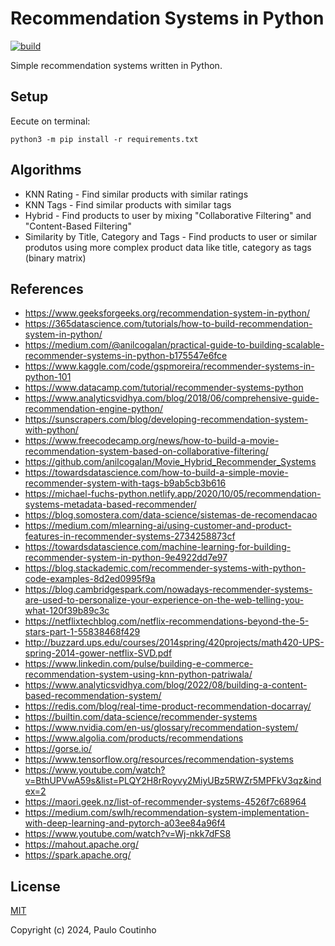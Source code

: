 # Recommendation Systems in Python

[![build](https://github.com/paulocoutinhox/py-recommendation/actions/workflows/build.yml/badge.svg)](https://github.com/paulocoutinhox/py-recommendation/actions/workflows/build.yml)

Simple recommendation systems written in Python.

## Setup

Eecute on terminal:

```
python3 -m pip install -r requirements.txt
```

## Algorithms

- KNN Rating - Find similar products with similar ratings
- KNN Tags - Find similar products with similar tags
- Hybrid - Find products to user by mixing "Collaborative Filtering" and "Content-Based Filtering"
- Similarity by Title, Category and Tags - Find products to user or similar produtos using more complex product data like title, category as tags (binary matrix)

## References

- https://www.geeksforgeeks.org/recommendation-system-in-python/
- https://365datascience.com/tutorials/how-to-build-recommendation-system-in-python/
- https://medium.com/@anilcogalan/practical-guide-to-building-scalable-recommender-systems-in-python-b175547e6fce
- https://www.kaggle.com/code/gspmoreira/recommender-systems-in-python-101
- https://www.datacamp.com/tutorial/recommender-systems-python
- https://www.analyticsvidhya.com/blog/2018/06/comprehensive-guide-recommendation-engine-python/
- https://sunscrapers.com/blog/developing-recommendation-system-with-python/
- https://www.freecodecamp.org/news/how-to-build-a-movie-recommendation-system-based-on-collaborative-filtering/
- https://github.com/anilcogalan/Movie_Hybrid_Recommender_Systems
- https://towardsdatascience.com/how-to-build-a-simple-movie-recommender-system-with-tags-b9ab5cb3b616
- https://michael-fuchs-python.netlify.app/2020/10/05/recommendation-systems-metadata-based-recommender/
- https://blog.somostera.com/data-science/sistemas-de-recomendacao
- https://medium.com/mlearning-ai/using-customer-and-product-features-in-recommender-systems-2734258873cf
- https://towardsdatascience.com/machine-learning-for-building-recommender-system-in-python-9e4922dd7e97
- https://blog.stackademic.com/recommender-systems-with-python-code-examples-8d2ed0995f9a
- https://blog.cambridgespark.com/nowadays-recommender-systems-are-used-to-personalize-your-experience-on-the-web-telling-you-what-120f39b89c3c
- https://netflixtechblog.com/netflix-recommendations-beyond-the-5-stars-part-1-55838468f429
- http://buzzard.ups.edu/courses/2014spring/420projects/math420-UPS-spring-2014-gower-netflix-SVD.pdf
- https://www.linkedin.com/pulse/building-e-commerce-recommendation-system-using-knn-python-patriwala/
- https://www.analyticsvidhya.com/blog/2022/08/building-a-content-based-recommendation-system/
- https://redis.com/blog/real-time-product-recommendation-docarray/
- https://builtin.com/data-science/recommender-systems
- https://www.nvidia.com/en-us/glossary/recommendation-system/
- https://www.algolia.com/products/recommendations
- https://gorse.io/
- https://www.tensorflow.org/resources/recommendation-systems
- https://www.youtube.com/watch?v=BthUPVwA59s&list=PLQY2H8rRoyvy2MiyUBz5RWZr5MPFkV3qz&index=2
- https://maori.geek.nz/list-of-recommender-systems-4526f7c68964
- https://medium.com/swlh/recommendation-system-implementation-with-deep-learning-and-pytorch-a03ee84a96f4
- https://www.youtube.com/watch?v=Wj-nkk7dFS8
- https://mahout.apache.org/
- https://spark.apache.org/

## License

[MIT](http://opensource.org/licenses/MIT)

Copyright (c) 2024, Paulo Coutinho
